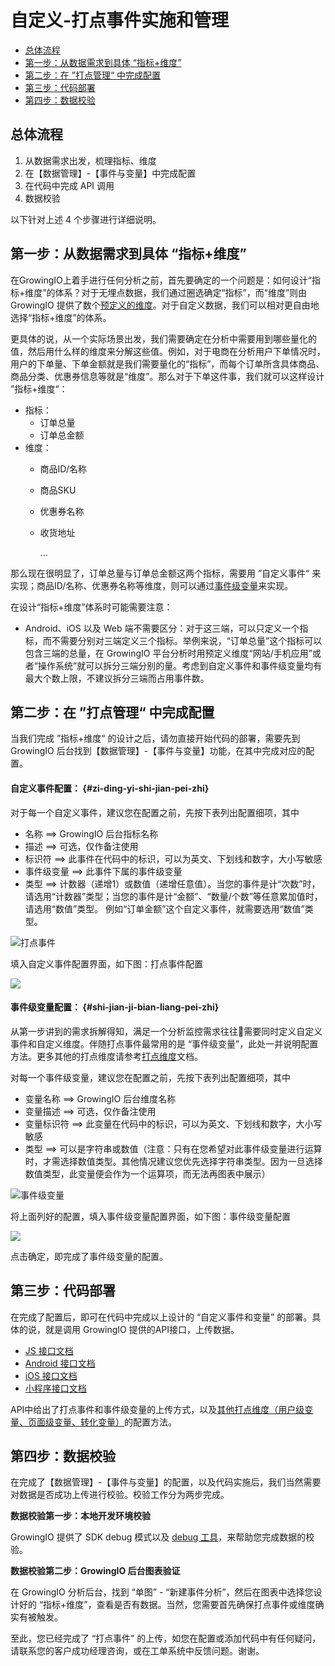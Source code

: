 # 自定义-打点事件实施和管理

* [总体流程](zi-ding-yi-da-dian-shi-jian-shi-shi-he-guan-li.md#zong-ti-liu-cheng)
* [第一步：从数据需求到具体 “指标+维度”](zi-ding-yi-da-dian-shi-jian-shi-shi-he-guan-li.md#di-yi-bu-cong-shu-ju-xu-qiu-dao-ju-ti-zhi-biao-wei-du)
* [第二步：在 ”打点管理“ 中完成配置](zi-ding-yi-da-dian-shi-jian-shi-shi-he-guan-li.md#di-er-bu-zai-da-dian-guan-li-zhong-wan-cheng-pei-zhi)
* [第三步：代码部署](zi-ding-yi-da-dian-shi-jian-shi-shi-he-guan-li.md#di-san-bu-dai-ma-bu-shu)
* [第四步：数据校验](zi-ding-yi-da-dian-shi-jian-shi-shi-he-guan-li.md#di-si-bu-shu-ju-xiao-yan)

## 总体流程

1. 从数据需求出发，梳理指标、维度
2. 在【数据管理】-【事件与变量】中完成配置
3. 在代码中完成 API 调用
4. 数据校验

以下针对上述 4 个步骤进行详细说明。

## 第一步：从数据需求到具体 “指标+维度”

在GrowingIO上着手进行任何分析之前，首先要确定的一个问题是：如何设计“指标+维度”的体系？对于无埋点数据，我们通过圈选确定“指标”，而“维度”则由 GrowingIO 提供了数个[预定义的维度](https://growingio.gitbook.io/docs/~/drafts/-LGyNfnU9qfd7AXzFkhu/primary/data-defination/dimensions#yu-ding-yi-wei-du)。对于自定义数据，我们可以相对更自由地选择“指标+维度”的体系。

更具体的说，从一个实际场景出发，我们需要确定在分析中需要用到哪些量化的值，然后用什么样的维度来分解这些值。例如，对于电商在分析用户下单情况时，用户的下单量、下单金额就是我们需要量化的“指标”，而每个订单所含具体商品、商品分类、优惠券信息等就是“维度”。那么对于下单这件事，我们就可以这样设计 ”指标+维度“：

* 指标：
  * 订单总量
  * 订单总金额
* 维度：
  * 商品ID/名称
  * 商品SKU
  * 优惠券名称
  * 收货地址

    ...

那么现在很明显了，订单总量与订单总金额这两个指标，需要用 ”自定义事件“ 来实现；商品ID/名称、优惠券名称等维度，则可以通过[事件级变量](https://growingio.gitbook.io/docs/~/drafts/-LGyNfnU9qfd7AXzFkhu/primary/data-defination/events-metrics#shi-jian-ji-bian-liang-pei-zhi)来实现。

在设计“指标+维度”体系时可能需要注意：

* Android、iOS 以及 Web 端不需要区分：对于这三端，可以只定义一个指标，而不需要分别对三端定义三个指标。举例来说，“订单总量”这个指标可以包含三端的总量，在 GrowingIO 平台分析时用预定义维度“网站/手机应用”或者“操作系统”就可以拆分三端分别的量。考虑到自定义事件和事件级变量均有最大个数上限，不建议拆分三端而占用事件数。

## 第二步：在 ”打点管理“ 中完成配置

当我们完成 ”指标+维度“ 的设计之后，请勿直接开始代码的部署，需要先到 GrowingIO 后台找到【数据管理】-【事件与变量】功能，在其中完成对应的配置。

#### **自定义事件配置：** {#zi-ding-yi-shi-jian-pei-zhi}

对于每一个自定义事件，建议您在配置之前，先按下表列出配置细项，其中

* 名称 ==&gt; GrowingIO 后台指标名称
* 描述 ==&gt; 可选，仅作备注使用
* 标识符 ==&gt; 此事件在代码中的标识，可以为英文、下划线和数字，大小写敏感
* 事件级变量 ==&gt; 此事件下属的事件级变量
* 类型 ==&gt; 计数器（递增1）或数值（递增任意值）。当您的事件是计“次数”时，请选用“计数器”类型；当您的事件是计“金额”、“数量/个数”等任意累加值时，请选用“数值”类型。 例如“订单金额”这个自定义事件，就需要选用“数值”类型。

![&#x6253;&#x70B9;&#x4E8B;&#x4EF6;](https://docs.growingio.com/.gitbook/assets/3%20%286%29.png)

填入自定义事件配置界面，如下图：打点事件配置

![](https://docs.growingio.com/.gitbook/assets/4%20%281%29.png)

#### **事件级变量配置：** {#shi-jian-ji-bian-liang-pei-zhi}

从第一步讲到的需求拆解得知，满足一个分析监控需求往往需要同时定义自定义事件和自定义维度。伴随打点事件最常用的是 “事件级变量”，此处一并说明配置方法。更多其他的打点维度请参考[打点维度](https://growingio.gitbook.io/docs/~/drafts/-LGyNfnU9qfd7AXzFkhu/primary/data-defination/dimensions#zi-ding-yi-da-dian-wei-du-bian-liang)文档。

对每一个事件级变量，建议您在配置之前，先按下表列出配置细项，其中

* 变量名称 ==&gt; GrowingIO 后台维度名称
* 变量描述 ==&gt; 可选，仅作备注使用
* 变量标识符 ==&gt; 此变量在代码中的标识，可以为英文、下划线和数字，大小写敏感
* 类型 ==&gt; 可以是字符串或数值（注意：只有在您希望对此事件级变量进行运算时，才需选择数值类型。其他情况建议您优先选择字符串类型。因为一旦选择数值类型，此变量便会作为一个运算项，而无法再图表中展示）

![&#x4E8B;&#x4EF6;&#x7EA7;&#x53D8;&#x91CF;](https://blobscdn.gitbook.com/v0/b/gitbook-28427.appspot.com/o/assets%2F-LGNxeGABUADKiTWTaEM%2F-LHVXegeSvwqaEGUCEvI%2F-LHVdYIvsplehyn77GJg%2Fimage.png?alt=media&token=a41adaaa-4d0c-4225-b51a-a3052aed65f2)

将上面列好的配置，填入事件级变量配置界面，如下图：事件级变量配置

![](https://docs.growingio.com/.gitbook/assets/ping-mu-kuai-zhao-20180108-xia-wu-5.40.48.png)

点击确定，即完成了事件级变量的配置。

## 第三步：代码部署

在完成了配置后，即可在代码中完成以上设计的 “自定义事件和变量” 的部署。具体的说，就是调用 GrowingIO 提供的API接口，上传数据。

* ​[JS 接口文档](https://growingio.gitbook.io/docs/~/drafts/-LGyNfnU9qfd7AXzFkhu/primary/sdk-integration/web-js-sdk#3-web-js-sdk-2-1-api)​
* ​[Android 接口文档](https://growingio.gitbook.io/docs/~/drafts/-LGyNfnU9qfd7AXzFkhu/primary/sdk-integration/android-sdk#2-android-sdk-api)​
* ​[iOS 接口文档](https://growingio.gitbook.io/docs/~/drafts/-LGyNfnU9qfd7AXzFkhu/primary/sdk-integration/ios-sdk#ios-sdk-api)​
* ​[小程序接口文档](https://growingio.gitbook.io/miniprogram/tag-management/sdk-logic/custom-event)​

API中给出了打点事件和事件级变量的上传方式，以及[其他打点维度（用户级变量、页面级变量、转化变量）](https://growingio.gitbook.io/docs/~/drafts/-LGyNfnU9qfd7AXzFkhu/primary/data-defination/dimensions#zi-ding-yi-da-dian-wei-du-bian-liang)的配置方法。

## 第四步：数据校验

在完成了【数据管理】-【事件与变量】的配置，以及代码实施后，我们当然需要对数据是否成功上传进行校验。校验工作分为两步完成。

**数据校验第一步：本地开发环境校验**

GrowingIO 提供了 SDK debug 模式以及 [debug 工具](https://growingio.gitbook.io/docs/~/drafts/-LGyNfnU9qfd7AXzFkhu/primary/sdk-integration/growingio-debugger)，来帮助您完成数据的校验。

**数据校验第二步：GrowingIO 后台图表验证**

在 GrowingIO 分析后台，找到 “单图” - “新建事件分析”，然后在图表中选择您设计好的 “指标+维度”，查看是否有数据。当然，您需要首先确保打点事件或维度确实有被触发。

至此，您已经完成了 “打点事件” 的上传，如您在配置或添加代码中有任何疑问，请联系您的客户成功经理咨询，或在工单系统中反馈问题。谢谢。

